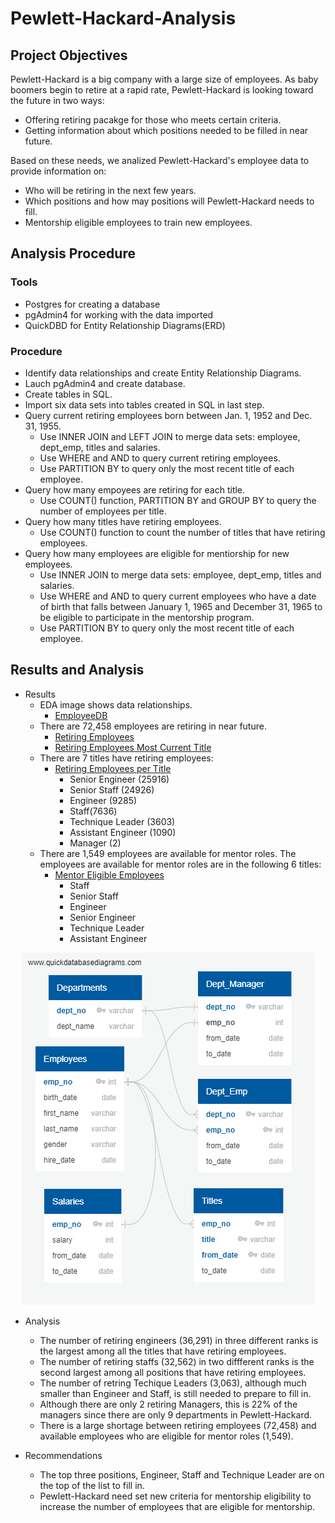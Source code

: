 # Pewlett-Hackard-Analysis
## Project Objectives

Pewlett-Hackard is a big company with a large size of employees. As baby boomers begin to retire at a rapid rate, Pewlett-Hackard is looking toward the future in two ways:
  - Offering retiring pacakge for those who meets certain criteria.
  - Getting information about which positions needed to be filled in near future.
  
Based on these needs, we analized Pewlett-Hackard's employee data to provide information on:
  - Who will be retiring in the next few years.
  - Which positions and how may positions will Pewlett-Hackard needs to fill.
  - Mentorship eligible employees to train new employees.

## Analysis Procedure

### Tools
  - Postgres for creating a database
  - pgAdmin4 for working with the data imported
  - QuickDBD for Entity Relationship Diagrams(ERD)

### Procedure
  - Identify data relationships and create Entity Relationship Diagrams. 
  - Lauch pgAdmin4 and create database.
  - Create tables in SQL.
  - Import six data sets into tables created in SQL in last step.
  - Query current retiring employees born between Jan. 1, 1952 and Dec. 31, 1955.
    - Use INNER JOIN and LEFT JOIN to merge data sets: employee, dept_emp, titles and salaries.
    - Use WHERE and AND to query current retiring employees.
    - Use PARTITION BY to query only the most recent title of each employee.  
  - Query how many empoyees are retiring for each title.
    - Use COUNT() function, PARTITION BY and GROUP BY to query the number of employees per title.
  - Query how many titles have retiring employees.
    - Use COUNT() function to count the number of titles that have retiring employees. 
  - Query how many employees are eligible for mentiorship for new employees.
    - Use INNER JOIN to merge data sets: employee, dept_emp, titles and salaries.
    - Use WHERE and AND to query current employees who have a date of birth that falls between January 1, 1965 and December 31, 1965 to be eligible to participate in the mentorship program.
    - Use PARTITION BY to query only the most recent title of each employee.  
    
 ## Results and Analysis
 
   - Results
     - EDA image shows data relationships.
       * [EmployeeDB](https://github.com/karenmxm/Pewlett-Hackard-Analysis/blob/master/EmployeeDB.png)
     - There are 72,458 employees are retiring in near future.
        - [Retiring Employees](https://github.com/karenmxm/Pewlett-Hackard-Analysis/blob/master/Data/current_retirement_info.csv)
        - [Retiring Employees Most Current Title](https://github.com/karenmxm/Pewlett-Hackard-Analysis/blob/master/Data/current_retirement_recent_title_info.csv)
     - There are 7 titles have retiring employees: 
       - [Retiring Employees per Title](https://github.com/karenmxm/Pewlett-Hackard-Analysis/blob/master/Data/current_retirement_per_title.csv)
         - Senior Engineer (25916) 
         - Senior Staff (24926) 
         - Engineer (9285) 
         - Staff(7636) 
         - Technique Leader (3603)
         - Assistant Engineer (1090)
         - Manager (2)
     - There are 1,549 employees are available for mentor roles. The employees are available for mentor roles are in the following 6 titles: 
       - [Mentor Eligible Employees](https://github.com/karenmxm/Pewlett-Hackard-Analysis/blob/master/Data/current_mentor_info.csv)
         - Staff
         - Senior Staff 
         - Engineer 
         - Senior Engineer
         - Technique Leader
         - Assistant Engineer

<p align="center">
  <img src="https://github.com/karenmxm/Pewlett-Hackard-Analysis/blob/master/EmployeeDB.png">
</p>

- Analysis
  - The number of retiring engineers (36,291) in three different ranks is the largest among all the titles that have retiring employees.
  - The number of retiring staffs (32,562) in two diffferent ranks is the second largest among all positions that have retiring employees.
  - The number of retring Techique Leaders (3,063), although much smaller than Engineer and Staff, is still needed to prepare to fill in.
  - Although there are only 2 retiring Managers, this is 22% of the managers since there are only 9 departments in Pewlett-Hackard.
  - There is a large shortage between retiring employees (72,458) and available employees who are eligible for mentor roles (1,549).
  
- Recommendations
  - The top three positions, Engineer, Staff and Technique Leader are on the top of the list to fill in.
  - Pewlett-Hackard need set new criteria for mentorship eligibility to increase the number of employees that are eligible for mentorship.
